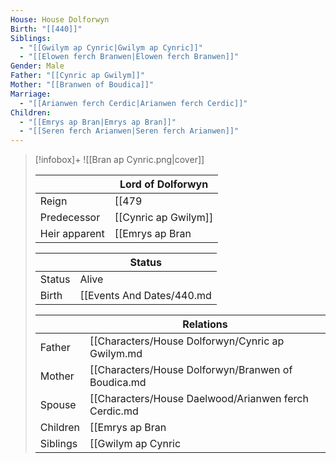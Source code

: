 ```yaml
---
House: House Dolforwyn
Birth: "[[440]]"
Siblings:
  - "[[Gwilym ap Cynric|Gwilym ap Cynric]]"
  - "[[Elowen ferch Branwen|Elowen ferch Branwen]]"
Gender: Male
Father: "[[Cynric ap Gwilym]]"
Mother: "[[Branwen of Boudica]]"
Marriage:
  - "[[Arianwen ferch Cerdic|Arianwen ferch Cerdic]]"
Children:
  - "[[Emrys ap Bran|Emrys ap Bran]]"
  - "[[Seren ferch Arianwen|Seren ferch Arianwen]]"
---
```

> [!infobox]+
> ![[Bran ap Cynric.png|cover]]
>
>||Lord of Dolforwyn|
>|--|--|
>|Reign|[[479|479]]|
>|Predecessor| [[Cynric ap Gwilym]] |
>|Heir apparent| [[Emrys ap Bran|Emrys ap Bran]] |
>
> || Status   |
> | ---- | ---- |
> |Status| Alive|
> |Birth| [[Events And Dates/440.md|440]] <small>(Age 45)</small> |
>
> || Relations   |
> | ---- | ---- |
> | Father | [[Characters/House Dolforwyn/Cynric ap Gwilym.md|Cynric ap Gwilym]] |
> | Mother | [[Characters/House Dolforwyn/Branwen of Boudica.md|Branwen of Boudica]] |
> | Spouse | [[Characters/House Daelwood/Arianwen ferch Cerdic.md|Arianwen ferch Cerdic]] |
> | Children| [[Emrys ap Bran|Emrys ap Bran]], [[Seren ferch Arianwen|Seren ferch Arianwen]] |
> | Siblings | [[Gwilym ap Cynric|Gwilym ap Cynric]] <small>(Younger Brother)</small>, [[Elowen ferch Branwen|Elowen ferch Branwen]] <small>(Younger Sister)</small> |